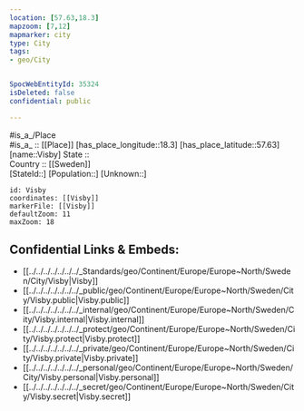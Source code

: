 ```yaml
---
location: [57.63,18.3] 
mapzoom: [7,12] 
mapmarker: city 
type: City
tags:
- geo/City


SpocWebEntityId: 35324
isDeleted: false
confidential: public

---
```

#is_a_/Place  
#is_a_ :: [[Place]] 
[has_place_longitude::18.3] 
[has_place_latitude::57.63] 
[name::Visby] 
State ::  
Country :: [[Sweden]]  
[StateId::] 
[Population::] 
[Unknown::] 


```leaflet
id: Visby
coordinates: [[Visby]] 
markerFile: [[Visby]] 
defaultZoom: 11 
maxZoom: 18
```


## Confidential Links & Embeds: 
- [[../../../../../../../_Standards/geo/Continent/Europe/Europe~North/Sweden/City/Visby|Visby]] 
- [[../../../../../../../_public/geo/Continent/Europe/Europe~North/Sweden/City/Visby.public|Visby.public]] 
- [[../../../../../../../_internal/geo/Continent/Europe/Europe~North/Sweden/City/Visby.internal|Visby.internal]] 
- [[../../../../../../../_protect/geo/Continent/Europe/Europe~North/Sweden/City/Visby.protect|Visby.protect]] 
- [[../../../../../../../_private/geo/Continent/Europe/Europe~North/Sweden/City/Visby.private|Visby.private]] 
- [[../../../../../../../_personal/geo/Continent/Europe/Europe~North/Sweden/City/Visby.personal|Visby.personal]] 
- [[../../../../../../../_secret/geo/Continent/Europe/Europe~North/Sweden/City/Visby.secret|Visby.secret]] 
